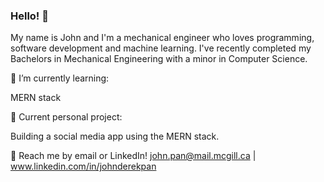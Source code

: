 ### Hello! 👋

My name is John and I'm a mechanical engineer who loves programming, software development and machine learning. I've recently completed my Bachelors in Mechanical Engineering with a minor in Computer Science.

🌱 I’m currently learning:

MERN stack

🔭 Current personal project:

Building a social media app using the MERN stack.

💬 Reach me by email or LinkedIn! john.pan@mail.mcgill.ca | www.linkedin.com/in/johnderekpan
